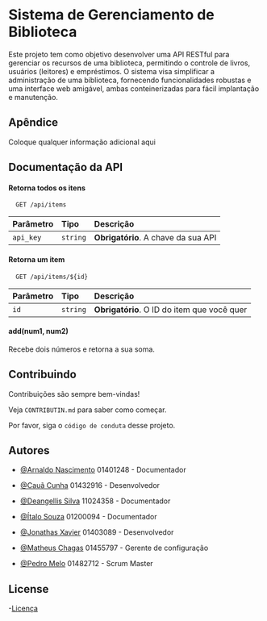 
# Sistema de Gerenciamento de Biblioteca

Este projeto tem como objetivo desenvolver uma API RESTful para gerenciar os recursos de uma biblioteca, permitindo o controle de livros, usuários (leitores) e empréstimos. O sistema visa simplificar a administração de uma biblioteca, fornecendo funcionalidades robustas e uma interface web amigável, ambas conteinerizadas para fácil implantação e manutenção.


## Apêndice

Coloque qualquer informação adicional aqui


## Documentação da API

#### Retorna todos os itens

```http
  GET /api/items
```

| Parâmetro   | Tipo       | Descrição                           |
| :---------- | :--------- | :---------------------------------- |
| `api_key` | `string` | **Obrigatório**. A chave da sua API |

#### Retorna um item

```http
  GET /api/items/${id}
```

| Parâmetro   | Tipo       | Descrição                                   |
| :---------- | :--------- | :------------------------------------------ |
| `id`      | `string` | **Obrigatório**. O ID do item que você quer |

#### add(num1, num2)

Recebe dois números e retorna a sua soma.


## Contribuindo

Contribuições são sempre bem-vindas!

Veja `CONTRIBUTIN.md` para saber como começar.

Por favor, siga o `código de conduta` desse projeto.


## Autores

- [@Arnaldo Nascimento](https://github.com/ArnaldoWillian) 01401248 - Documentador

- [@Cauã Cunha](https://github.com/CauaSiqueira29) 01432916 - Desenvolvedor

- [@Deangellis Silva](hhttps://github.com/Deangellisberg) 11024358 - Documentador

- [@Ítalo Souza](https://github.com/Italo-Bessa) 01200094 - Documentador

- [@Jonathas Xavier](https://github.com/Dev-Jonathas) 01403089 - Desenvolvedor

- [@Matheus Chagas](https://www.github.com/MatheusChagas123) 01455797 - Gerente de configuração

- [@Pedro Melo](https://github.com/PedroAlencarM) 01482712 - Scrum Master


## License
-[Licença](https://github.com/MatheusChagas123/LibraryApi/blob/main/LICENSE)
